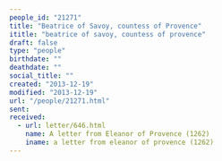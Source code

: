 ```yaml
---
people_id: "21271"
title: "Beatrice of Savoy, countess of Provence"
ititle: "beatrice of savoy, countess of provence"
draft: false
type: "people"
birthdate: ""
deathdate: ""
social_title: ""
created: "2013-12-19"
modified: "2013-12-19"
url: "/people/21271.html"
sent:
received:
  - url: letter/646.html
    name: A letter from Eleanor of Provence (1262)
    iname: a letter from eleanor of provence (1262)
---
```

